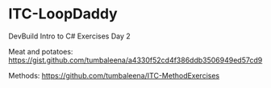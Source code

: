 # ITC-LoopDaddy
DevBuild Intro to C# Exercises Day 2

Meat and potatoes: https://gist.github.com/tumbaleena/a4330f52cd4f386ddb3506949ed57cd9

Methods: https://github.com/tumbaleena/ITC-MethodExercises
